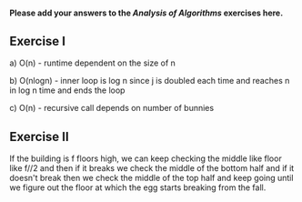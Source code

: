 #### Please add your answers to the ***Analysis of  Algorithms*** exercises here.

## Exercise I

a) O(n) - runtime dependent on the size of n


b) O(nlogn) - inner loop is log n since j is doubled each time and reaches n in log n time and ends the loop


c) O(n) - recursive call depends on number of bunnies

## Exercise II

If the building is f floors high, we can keep checking the middle like floor
like f//2 and then if it breaks we check the middle of the bottom half and if
it doesn't break then we check the middle of the top half and keep going until
we figure out the floor at which the egg starts breaking from the fall.
